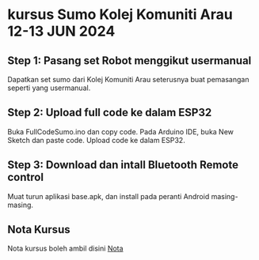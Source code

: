 # kursus Sumo Kolej Komuniti Arau 12-13 JUN 2024
## Step 1: Pasang set Robot menggikut usermanual
Dapatkan set sumo dari Kolej Komuniti Arau seterusnya buat pemasangan seperti yang usermanual.
## Step 2: Upload full code ke dalam ESP32
Buka FullCodeSumo.ino dan copy code.
Pada Arduino IDE, buka New Sketch dan paste code.
Upload code ke dalam ESP32.
## Step 3: Download dan intall Bluetooth Remote control
Muat turun aplikasi base.apk, dan install pada peranti Android masing-masing.
## Nota Kursus
Nota kursus boleh ambil disini [Nota](https://docs.google.com/presentation/d/1PJUw4vBVmcOnj3PTXjwTzOhOILjbxaiIWsUu6iikcxU/edit?usp=sharing)
